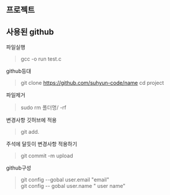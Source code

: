 프로젝트
---
사용된 github<br>
---
파일실행<br>

>gcc -o run test.c

github등대<br>
>git clone https://github.com/suhyun-code/name
cd project

파일제거<br>
>sudo rm 폴더명/ -rf

변경사항 깃허브에 적용<br>
>git add.

주석에 달듯이 변경사항 적용하기
>git commit -m upload

github구성<br>
>git config --gobal user.email "email"<br>
git config -- gobal user.name " user name"

